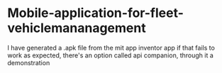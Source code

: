 # Mobile-application-for-fleet-vehiclemananagement
I have generated a .apk file from the mit app inventor app if that fails to work as expected, there's an option called api companion, through it a demonstration
